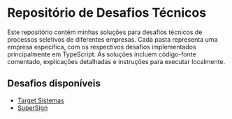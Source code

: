 # Repositório de Desafios Técnicos

Este repositório contém minhas soluções para desafios técnicos de processos seletivos de diferentes empresas. Cada pasta representa uma empresa específica, com os respectivos desafios implementados principalmente em TypeScript. As soluções incluem código-fonte comentado, explicações detalhadas e instruções para executar localmente.

## Desafios disponíveis

- [Target Sistemas](./target-sistemas/README.md)
- [SuperSign](./supersign/README.md)

<!-- apenas testando o ignored build step do deploy na Vercel -->
<!-- Ignored Build Step
When a commit is pushed to the Git repository that is connected with your Project, its SHA will determine if a new Build has to be issued. If the SHA was deployed before, no new Build will be issued.
You can customize this behavior with a command that exits with code 1 (new Build needed) or code 0. -->
